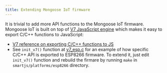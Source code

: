 ```yaml
---
title: Extending Mongoose IoT firmware
---
```


It is trivial to add more API functions to the Mongoose IoT firmware.  Mongoose IoT is
built on top of [V7 JavaScript engine](https://github.com/cesanta/v7/) which
makes it easy to export C/C++ functions to JavaScript:

- [V7 reference on exporting C/C++ functions to
  JS](https://docs.cesanta.com/v7/#_call_c_c_function_from_javascript)
- See `init_v7()` function at
  [v7_esp.c](https://github.com/cesanta/mongoose-iot/blob/master/platforms/esp8266/user/v7_esp.c)
  for an example of how specific C/C++ API is exported to ESP8266 firmware. To
  extend it, just edit `init_v7()` function and rebuild the firmare by running
  `make` in `smartjs/platforms/esp8266` directory.
